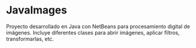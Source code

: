 JavaImages
==========

Proyecto desarrollado en Java con NetBeans para procesamiento digital de imágenes. Incluye diferentes clases para abrir imágenes, aplicar filtros, transformarlas, etc.
